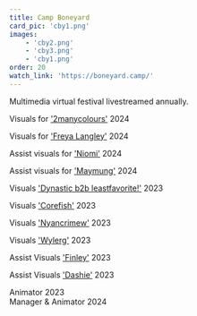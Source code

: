 ```yaml
---
title: Camp Boneyard
card_pic: 'cby1.png'
images:
    - 'cby2.png'
    - 'cby3.png'
    - 'cby1.png'
order: 20
watch_link: 'https://boneyard.camp/'
---
```


Multimedia virtual festival livestreamed annually.

Visuals for <a href="https://youtu.be/26SauPKvqUI&t=22">'2manycolours'</a> 2024

Visuals for <a href="https://youtu.be/26SauPKvqUI&t=687">'Freya Langley'</a> 2024

Assist visuals for <a href="https://youtu.be/_GER2AzU_-8&t=1436">'Niomi'</a> 2024

Assist visuals for <a href="https://youtu.be/_GER2AzU_-8&t=2103">'Maymung'</a> 2024

Visuals <a href="https://youtu.be/qjB6DVqK4bw&t=6085">'Dynastic b2b leastfavorite!'</a> 2023

Visuals <a href="https://youtu.be/rJ-lGbRoAhY&t=5404">'Corefish'</a> 2023

Visuals <a href="https://youtu.be/qjB6DVqK4bw&t=3630">'Nyancrimew'</a> 2023

Visuals <a href="https://youtu.be/vUOfmoC7ey4&t=5399">'Wylerg'</a> 2023

Assist Visuals <a href="https://youtu.be/rJ-lGbRoAhY&t=6672">'Finley'</a> 2023

Assist Visuals <a href="https://youtu.be/qjB6DVqK4bw&t=5533">'Dashie'</a> 2023


Animator 2023<br>
Manager & Animator 2024
